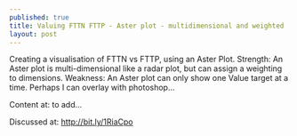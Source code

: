 ```yaml
---
published: true
title: Valuing FTTN FTTP - Aster plot - multidimensional and weighted
layout: post
---
```

Creating a visualisation of FTTN vs FTTP, using an Aster Plot.
Strength: An Aster plot is multi-dimensional like a radar plot, but can assign a weighting to dimensions.
Weakness: An Aster plot can only show one Value target at a time. Perhaps I can overlay with photoshop...

Content at: to add...

Discussed at: http://bit.ly/1RiaCpo




